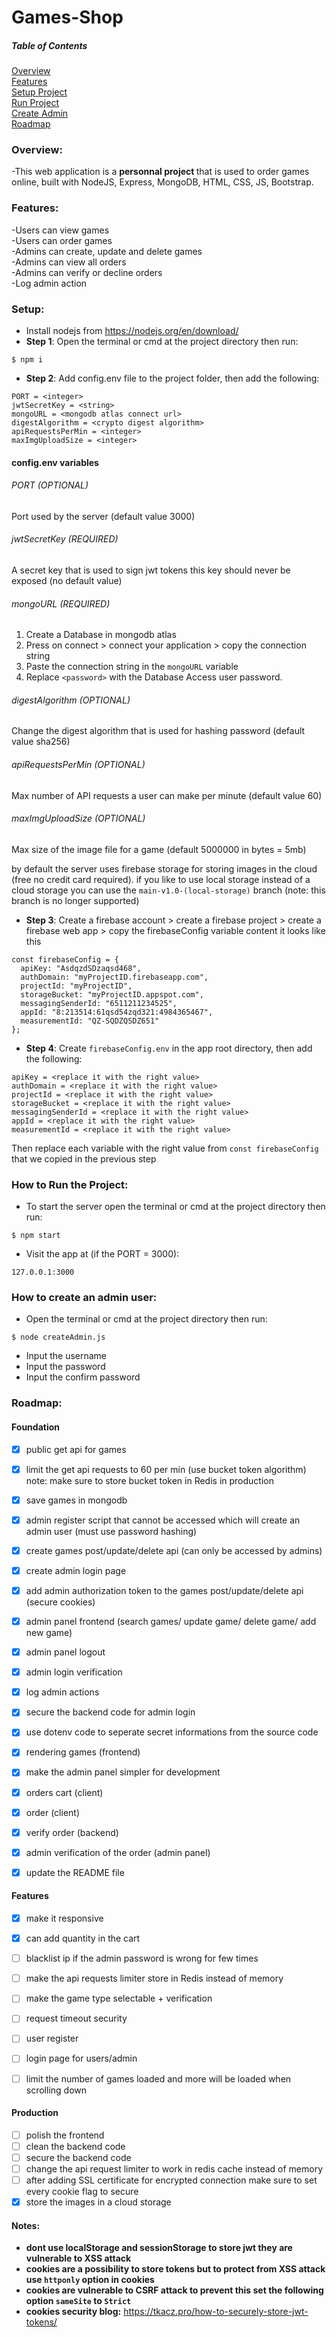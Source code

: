 # Games-Shop

##### Table of Contents  
[Overview](#overview) <br>
[Features](#features) <br>
[Setup Project](#setup) <br>
[Run Project](#run) <br>
[Create Admin](#createAdmin) <br>
[Roadmap](#roadmap) <br>


<a name="overview"/>

### Overview:
-This web application is a <b> personnal project </b> that is used to order games online, built with NodeJS, Express, MongoDB, HTML, CSS, JS, Bootstrap.

<a name="features"/>

### Features:
-Users can view games <br>
-Users can order games <br>
-Admins can create, update and delete games  <br>
-Admins can view all orders <br>
-Admins can verify or decline orders <br>
-Log admin action <br>

<a name="setup"/>

### Setup:
- Install nodejs from https://nodejs.org/en/download/
- <b>Step 1</b>: Open the terminal or cmd at the project directory then run:
```
$ npm i
```
- <b>Step 2</b>: Add config.env file to the project folder, then add the following:
```
PORT = <integer>
jwtSecretKey = <string>
mongoURL = <mongodb atlas connect url>
digestAlgorithm = <crypto digest algorithm>
apiRequestsPerMin = <integer> 
maxImgUploadSize = <integer>
```
#### config.env variables
###### PORT (OPTIONAL)
Port used by the server (default value 3000)
###### jwtSecretKey (REQUIRED)
A secret key that is used to sign jwt tokens this key should never be exposed (no default value)
###### mongoURL (REQUIRED)
1. Create a Database in mongodb atlas
2. Press on connect > connect your application > copy the connection string
3. Paste the connection string in the `mongoURL` variable
4. Replace `<password>` with the Database Access user password.
###### digestAlgorithm (OPTIONAL)
Change the digest algorithm that is used for hashing password (default value sha256)
###### apiRequestsPerMin (OPTIONAL)
Max number of API requests a user can make per minute (default value 60)
###### maxImgUploadSize (OPTIONAL)
Max size of the image file for a game (default 5000000 in bytes = 5mb)


by default the server uses firebase storage for storing images in the cloud (free no credit card required).
if you like to use local storage instead of a cloud storage you can use the `main-v1.0-(local-storage)` branch (note: this branch is no longer supported)
- <b>Step 3</b>: Create a firebase account > create a firebase project > create a firebase web app > copy the firebaseConfig variable content it looks like this
```
const firebaseConfig = {
  apiKey: "AsdqzdSDzaqsd468",
  authDomain: "myProjectID.firebaseapp.com",
  projectId: "myProjectID",
  storageBucket: "myProjectID.appspot.com",
  messagingSenderId: "6511211234525",
  appId: "8:213514:61qsd54zqd321:4984365467",
  measurementId: "QZ-SQDZQSDZ651"
};
```

- <b>Step 4</b>: Create `firebaseConfig.env` in the app root directory, then add the following:
```
apiKey = <replace it with the right value>
authDomain = <replace it with the right value>
projectId = <replace it with the right value>
storageBucket = <replace it with the right value>
messagingSenderId = <replace it with the right value>
appId = <replace it with the right value>
measurementId = <replace it with the right value>
```
Then replace each variable with the right value from `const firebaseConfig` that we copied in the previous step


<a name="run"/>

### How to Run the Project:
- To start the server open the terminal or cmd at the project directory then run:
```
$ npm start
```
- Visit the app at (if the PORT = 3000):
```
127.0.0.1:3000
```

<a name="createAdmin"/>

### How to create an admin user:
- Open the terminal or cmd at the project directory then run:
```
$ node createAdmin.js
```
- Input the username 
- Input the password 
- Input the confirm password


<a name="roadmap"/>

### Roadmap:
#### Foundation

- [x] public get api for games
- [x] limit the get api requests to 60 per min (use bucket token algorithm) note: make sure to store bucket token in Redis in production
- [x] save games in mongodb
- [x] admin register script that cannot be accessed which will create an admin user (must use password hashing)
- [x] create games post/update/delete api (can only be accessed by admins)
- [x] create admin login page
- [x] add admin authorization token to the games post/update/delete api (secure cookies)
- [x] admin panel frontend (search games/ update game/ delete game/ add new game)
- [x] admin panel logout
- [x] admin login verification
- [x] log admin actions
- [x] secure the backend code for admin login
- [x] use dotenv code to seperate secret informations from the source code
- [x] rendering games (frontend)
- [x] make the admin panel simpler for development
- [x] orders cart (client)
- [x] order (client) 
- [x] verify order (backend)
- [x] admin verification of the order (admin panel) 
- [x] update the README file


#### Features
- [x] make it responsive
- [x] can add quantity in the cart
- [ ] blacklist ip if the admin password is wrong for few times
- [ ] make the api requests limiter store in Redis instead of memory
- [ ] make the game type selectable + verification
- [ ] request timeout security
- [ ] user register
- [ ] login page for users/admin
- [ ] limit the number of games loaded and more will be loaded when scrolling down


#### Production
- [ ] polish the frontend
- [ ] clean the backend code
- [ ] secure the backend code
- [ ] change the api request limiter to work in redis cache instead of memory
- [ ] after adding SSL certificate for encrypted connection make sure to set every cookie flag to secure
- [x] store the images in a cloud storage

#### Notes:

- **dont use localStorage and sessionStorage to store jwt they are vulnerable to XSS attack**
- **cookies are a possibility to store tokens but to protect from XSS attack use `httponly` option in cookies**
- **cookies are vulnerable to CSRF attack to prevent this set the following option  `sameSite` to `Strict`**
- **cookies security blog:** https://tkacz.pro/how-to-securely-store-jwt-tokens/
